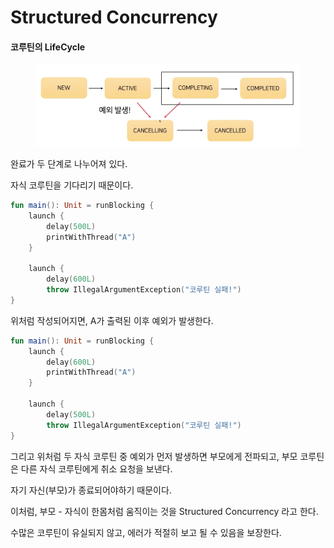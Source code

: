 # Structured Concurrency

#### 코루틴의 LifeCycle

<figure><img src="../../.gitbook/assets/image (1).png" alt=""><figcaption></figcaption></figure>

완료가 두 단계로 나누어져 있다.

자식 코루틴을 기다리기 때문이다.

```kotlin
fun main(): Unit = runBlocking {
    launch {
        delay(500L)
        printWithThread("A")
    }
    
    launch {
        delay(600L)
        throw IllegalArgumentException("코루틴 실패!")
}
```

위처럼 작성되어지면, A가 출력된 이후 예외가 발생한다.

```kotlin
fun main(): Unit = runBlocking {
    launch {
        delay(600L)
        printWithThread("A")
    }
    
    launch {
        delay(500L)
        throw IllegalArgumentException("코루틴 실패!")
}
```

그리고 위처럼 두 자식 코루틴 중 예외가 먼저 발생하면 부모에게 전파되고, 부모 코루틴은 다른 자식 코루틴에게 취소 요청을 보낸다.

자기 자신(부모)가 종료되어야하기 때문이다.

이처럼, 부모 - 자식이 한몸처럼 움직이는 것을 Structured Concurrency 라고 한다.

수많은 코루틴이 유실되지 않고, 에러가 적절히 보고 될 수 있음을 보장한다.
